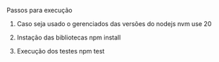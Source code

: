 Passos para execução

1. Caso seja usado o gerenciados das versões do nodejs
nvm use 20

2. Instação das bibliotecas
npm install

3. Execução dos testes
npm test
